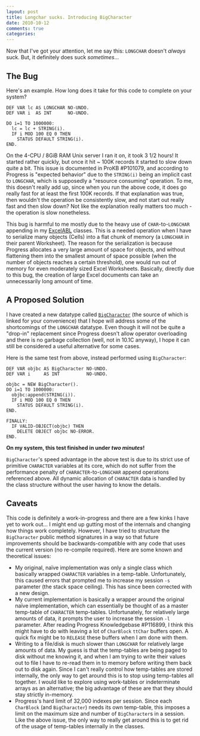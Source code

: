 ```yaml
---
layout: post
title: Longchar sucks. Introducing BigCharacter
date: 2010-10-12
comments: true
categories: 
---
```


Now that I've got your attention, let me say this: <code>LONGCHAR</code> doesn't <em>always</em> suck.  But, it definitely does suck <em>sometimes</em>...

## The Bug

Here's an example.  How long does it take for this code to complete on your system?

``` abl
DEF VAR lc AS LONGCHAR NO-UNDO.
DEF VAR i  AS INT      NO-UNDO.

DO i=1 TO 1000000:
  lc = lc + STRING(i).
  IF i MOD 100 EQ 0 THEN
    STATUS DEFAULT STRING(i).
END.
```

On the 4-CPU / 8GiB RAM Unix server I ran it on, it took 3 1/2 hours!  It
started rather quickly, but once it hit ~ 100K records it started to slow
down quite a bit.  This issue is documented in ProKB #P101079, and according
to Progress is "expected behavior" due to the `STRING(i)` being
an implicit cast to `LONGCHAR`, which is supposedly a "resource
consuming" operation.  To me, this doesn't really add up, since when you
run the above code, it does go really fast for at least the first 100K records.
If that explanation was true, then wouldn't the operation be consistently slow,
and not start out really fast and then slow down?  Not like the explanation
really matters too much - the operation is slow nonetheless.

This bug is harmful to me mostly due to the heavy use of
`CHAR`-to-`LONGCHAR` appending in my
<a href="http://github.com/abevoelker/ExcelABL">ExcelABL</a> classes.  This is
a needed operation when I have to serialize many objects (Cells) into a flat
chunk of memory (a <code>LONGCHAR</code> in their parent Worksheet).  The
reason for the serialization is because Progress allocates a very large amount
of space for objects, and without flattening them into the smallest amount of
space possible (when the number of objects reaches a certain threshold), one
would run out of memory for even moderately sized Excel Worksheets.
Basically, directly due to this bug, the creation of large Excel documents can
take an unnecessarily long amount of time.

## A Proposed Solution

I have created a new datatype called
<a href="http://github.com/abevoelker/BigCharacter">`BigCharacter`</a> (the
source of which is linked for your convenience) that I hope will address some
of the shortcomings of the `LONGCHAR` datatype.  Even though it will not be
quite a "drop-in" replacement since Progress doesn't allow operator overloading
and there is no garbage collection (well, not in 10.1C anyway), I hope it can
still be considered a useful alternative for some cases.

Here is the same test from above, instead performed using `BigCharacter`:

``` abl
DEF VAR objbc AS BigCharacter NO-UNDO.
DEF VAR i     AS INT          NO-UNDO.

objbc = NEW BigCharacter().
DO i=1 TO 1000000:
  objbc:append(STRING(i)).
  IF i MOD 100 EQ 0 THEN
    STATUS DEFAULT STRING(i).
END.

FINALLY:
  IF VALID-OBJECT(objbc) THEN
    DELETE OBJECT objbc NO-ERROR.
END.
```

<strong>On my system, this test finished in under <em>two minutes</em>!</strong>

`BigCharacter`'s speed advantage in the above test is due to its strict use of
primitive `CHARACTER` variables at its core, which do not suffer from the
performance penalty of `CHARACTER`-to-`LONGCHAR` append operations referenced
above.  All dynamic allocation of `CHARACTER` data is handled by the class
structure without the user having to know the details.

## Caveats

This code is definitely a work-in-progress and there are a few kinks I have
yet to work out...  I might end up gutting most of the internals and changing
how things work completely.  However, I have tried to structure the
`BigCharacter` public method signatures in a way so that future improvements
should be backwards-compatible with any code that uses the current version
(no re-compile required).  Here are some known and theoretical issues:

* My original, naïve implementation was only a single class which basically
  wrapped `CHARACTER` variables in a temp-table.  Unfortunately, this caused
  errors that prompted me to increase my session `-s` parameter (the stack
  space ceiling).  This has since been corrected with a new design.
* My current implementation is basically a wrapper around the original naïve
  implementation, which can essentially be thought of as a master temp-table
  of `CHARACTER` temp-tables.  Unfortunately, for relatively large amounts
  of data, it prompts the user to increase the session `-l` parameter.  After
  reading Progress Knowledgebase #P116899, I think this might have to do with
  leaving a lot of `CharBlock` `ttChar` buffers open.  A quick fix might be to
  `RELEASE` these buffers when I am done with them.
* Writing to a file/disk is much slower than `LONGCHAR` for relatively large
  amounts of data.  My guess is that the temp-tables are being paged to disk
  without me knowing it, and when I am trying to write their values out to file
  I have to re-read them in to memory before writing them back out to disk
  again.  Since I can't really control how temp-tables are stored internally,
  the only way to get around this is to stop using temp-tables all together. I
  would like to explore using work-tables or indeterminate arrays as an
  alternative; the big advantage of these are that they should stay strictly
  in-memory.
* Progress's hard limit of 32,000 indexes per session.  Since each `CharBlock`
  (and `BigCharacter`) needs its own temp-table, this imposes a limit on the
  maximum size and number of `BigCharacter`s in a session.  Like the above
  issue, the only way to really get around this is to get rid of the usage of
  temp-tables internally in the classes.
